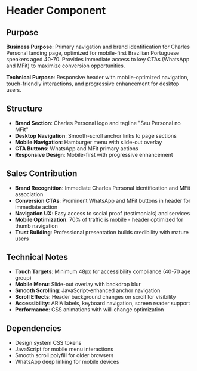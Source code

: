# Header Component

## Purpose
**Business Purpose**: Primary navigation and brand identification for Charles Personal landing page, optimized for mobile-first Brazilian Portuguese speakers aged 40-70. Provides immediate access to key CTAs (WhatsApp and MFit) to maximize conversion opportunities.

**Technical Purpose**: Responsive header with mobile-optimized navigation, touch-friendly interactions, and progressive enhancement for desktop users.

## Structure
- **Brand Section**: Charles Personal logo and tagline "Seu Personal no MFit"
- **Desktop Navigation**: Smooth-scroll anchor links to page sections
- **Mobile Navigation**: Hamburger menu with slide-out overlay
- **CTA Buttons**: WhatsApp and MFit primary actions
- **Responsive Design**: Mobile-first with progressive enhancement

## Sales Contribution
- **Brand Recognition**: Immediate Charles Personal identification and MFit association
- **Conversion CTAs**: Prominent WhatsApp and MFit buttons in header for immediate action
- **Navigation UX**: Easy access to social proof (testimonials) and services
- **Mobile Optimization**: 70% of traffic is mobile - header optimized for thumb navigation
- **Trust Building**: Professional presentation builds credibility with mature users

## Technical Notes
- **Touch Targets**: Minimum 48px for accessibility compliance (40-70 age group)
- **Mobile Menu**: Slide-out overlay with backdrop blur
- **Smooth Scrolling**: JavaScript-enhanced anchor navigation
- **Scroll Effects**: Header background changes on scroll for visibility
- **Accessibility**: ARIA labels, keyboard navigation, screen reader support
- **Performance**: CSS animations with will-change optimization

## Dependencies
- Design system CSS tokens
- JavaScript for mobile menu interactions
- Smooth scroll polyfill for older browsers
- WhatsApp deep linking for mobile devices
